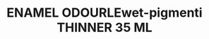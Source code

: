 ---
title: "ENAMEL ODOURLEwet-pigmenti THINNER 35 ML"
price: "TBA"
desc: "Bez opisa"
img_path: "/assets/img/A.MIG-2018.jpg"
brand: AMMO
available: true
special_offer: false
soon: false
cat: "Weathering"
subcat: ""
subsubcat: "wet-pigmenti"
---